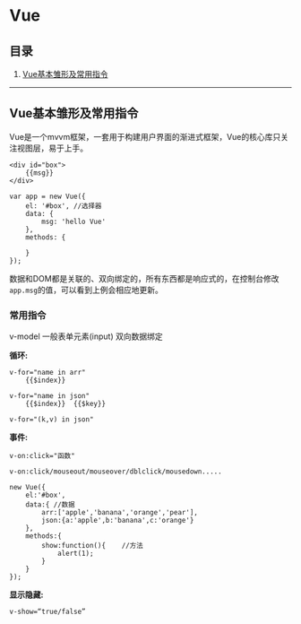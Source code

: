 # Vue


## 目录

1. [Vue基本雏形及常用指令](#1)





***


<a name="1">


## Vue基本雏形及常用指令


Vue是一个mvvm框架，一套用于构建用户界面的渐进式框架，Vue的核心库只关注视图层，易于上手。

```
<div id="box">
    {{msg}}
</div>

var app = new Vue({
    el: '#box', //选择器
    data: {
        msg: 'hello Vue'
    },
    methods: {
    
    }
});
```

数据和DOM都是关联的、双向绑定的，所有东西都是响应式的，在控制台修改`app.msg`的值，可以看到上例会相应地更新。



### 常用指令


v-model 一般表单元素(input)   双向数据绑定

**循环:**

```
v-for="name in arr"
    {{$index}}

v-for="name in json"
    {{$index}}  {{$key}}

v-for="(k,v) in json"
```


**事件:**

```
v-on:click="函数"

v-on:click/mouseout/mouseover/dblclick/mousedown.....

new Vue({
    el:'#box',
    data:{ //数据
        arr:['apple','banana','orange','pear'],
        json:{a:'apple',b:'banana',c:'orange'}
    },
    methods:{
        show:function(){    //方法
            alert(1);
        }
    }
});
```


**显示隐藏:**

`v-show=“true/false”`






 
